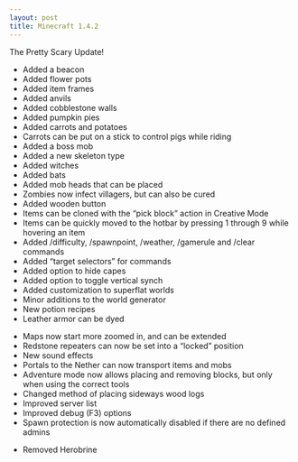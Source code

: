 ```yaml
---
layout: post
title: Minecraft 1.4.2
---
```

The Pretty Scary Update!

+ Added a beacon
+ Added flower pots
+ Added item frames
+ Added anvils
+ Added cobblestone walls
+ Added pumpkin pies
+ Added carrots and potatoes
+ Carrots can be put on a stick to control pigs while riding
+ Added a boss mob
+ Added a new skeleton type
+ Added witches
+ Added bats
+ Added mob heads that can be placed
+ Zombies now infect villagers, but can also be cured
+ Added wooden button
+ Items can be cloned with the “pick block” action in Creative Mode
+ Items can be quickly moved to the hotbar by pressing 1 through 9 while hovering an item
+ Added /difficulty, /spawnpoint, /weather, /gamerule and /clear commands
+ Added “target selectors” for commands
+ Added option to hide capes
+ Added option to toggle vertical synch
+ Added customization to superflat worlds
+ Minor additions to the world generator
+ New potion recipes
+ Leather armor can be dyed
* Maps now start more zoomed in, and can be extended
* Redstone repeaters can now be set into a “locked” position
* New sound effects
* Portals to the Nether can now transport items and mobs
* Adventure mode now allows placing and removing blocks, but only when using the correct tools
* Changed method of placing sideways wood logs
* Improved server list
* Improved debug (F3) options
* Spawn protection is now automatically disabled if there are no defined admins
- Removed Herobrine